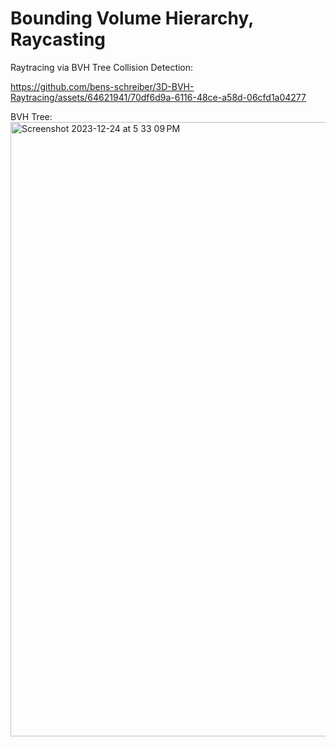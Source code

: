# Bounding Volume Hierarchy, Raycasting


Raytracing via BVH Tree Collision Detection:

https://github.com/bens-schreiber/3D-BVH-Raytracing/assets/64621941/70df6d9a-6116-48ce-a58d-06cfd1a04277

BVH Tree:
<img width="983" alt="Screenshot 2023-12-24 at 5 33 09 PM" src="https://github.com/bens-schreiber/3D-BVH-Raytracing/assets/64621941/add53fb6-348b-4f8b-a85d-9ef379eb3a8e">

